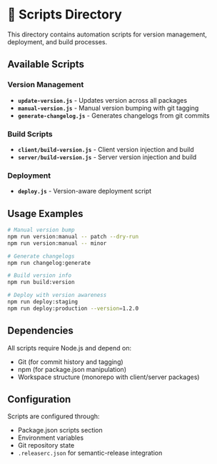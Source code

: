 # 🔧 Scripts Directory

This directory contains automation scripts for version management, deployment, and build processes.

## Available Scripts

### Version Management
- **`update-version.js`** - Updates version across all packages
- **`manual-version.js`** - Manual version bumping with git tagging
- **`generate-changelog.js`** - Generates changelogs from git commits

### Build Scripts
- **`client/build-version.js`** - Client version injection and build
- **`server/build-version.js`** - Server version injection and build

### Deployment
- **`deploy.js`** - Version-aware deployment script

## Usage Examples

```bash
# Manual version bump
npm run version:manual -- patch --dry-run
npm run version:manual -- minor

# Generate changelogs
npm run changelog:generate

# Build version info
npm run build:version

# Deploy with version awareness
npm run deploy:staging
npm run deploy:production --version=1.2.0
```

## Dependencies

All scripts require Node.js and depend on:
- Git (for commit history and tagging)
- npm (for package.json manipulation)
- Workspace structure (monorepo with client/server packages)

## Configuration

Scripts are configured through:
- Package.json scripts section
- Environment variables
- Git repository state
- `.releaserc.json` for semantic-release integration

